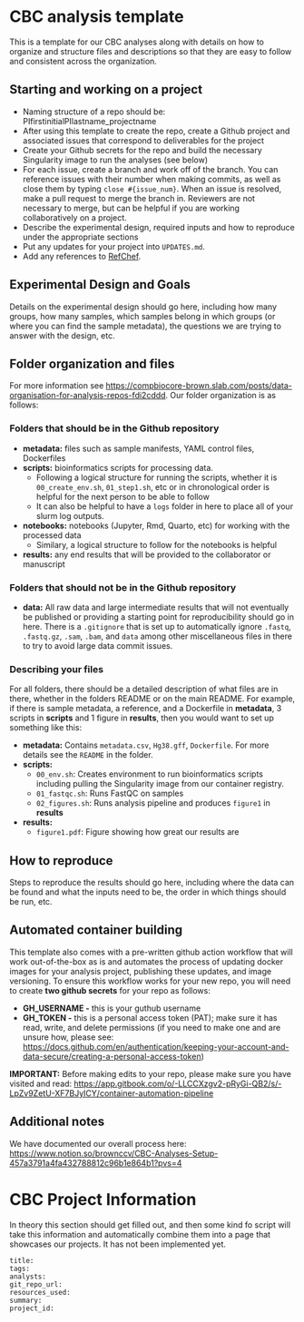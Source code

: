 # CBC analysis template

This is a template for our CBC analyses along with details on how to organize and structure files and descriptions so that they are easy to follow and consistent across the organization.

## Starting and working on a project

 * Naming structure of a repo should be: PIfirstinitialPIlastname_projectname
 * After using this template to create the repo, create a Github project and associated issues that correspond to deliverables for the project
 * Create your Github secrets for the repo and build the necessary Singularity image to run the analyses (see below)
 * For each issue, create a branch and work off of the branch. You can reference issues with their number when making commits, as well as close them by typing `close #{issue_num}`. When an issue is resolved, make a pull request to merge the branch in. Reviewers are not necessary to merge, but can be helpful if you are working collaboratively on a project.
 * Describe the experimental design, required inputs and how to reproduce under the appropriate sections
 * Put any updates for your project into `UPDATES.md`.
 * Add any references to [RefChef](https://github.com/compbiocore/refchef).

## Experimental Design and Goals

Details on the experimental design should go here, including how many groups, how many samples, which samples belong in which groups (or where you can find the sample metadata), the questions we are trying to answer with the design, etc.

## Folder organization and files

For more information see https://compbiocore-brown.slab.com/posts/data-organisation-for-analysis-repos-fdi2cddd. Our folder organization is as follows:

### Folders that should be in the Github repository

 * **metadata:** files such as sample manifests, YAML control files, Dockerfiles
 * **scripts:** bioinformatics scripts for processing data.
   * Following a logical structure for running the scripts, whether it is `00_create_env.sh`, `01_step1.sh`, etc or in chronological order is helpful for the next person to be able to follow
   * It can also be helpful to have a `logs` folder in here to place all of your slurm log outputs.
 * **notebooks:** notebooks (Jupyter, Rmd, Quarto, etc) for working with the processed data
   * Similary, a logical structure to follow for the notebooks is helpful
 * **results:** any end results that will be provided to the collaborator or manuscript

### Folders that should not be in the Github repository

 * **data:** All raw data and large intermediate results that will not eventually be published or providing a starting point for reproducibility should go in here. There is a `.gitignore` that is set up to automatically ignore `.fastq`, `.fastq.gz`, `.sam`, `.bam`, and `data` among other miscellaneous files in there to try to avoid large data commit issues.

### Describing your files

For all folders, there should be a detailed description of what files are in there, whether in the folders README or on the main README. For example, if there is sample metadata, a reference, and a Dockerfile in **metadata**, 3 scripts in **scripts** and 1 figure in **results**, then you would want to set up something like this:

 * **metadata:** Contains `metadata.csv`, `Hg38.gff`, `Dockerfile`. For more details see the `README` in the folder.
 * **scripts:**
   * `00_env.sh`: Creates environment to run bioinformatics scripts including pulling the Singularity image from our container registry.
   * `01_fastqc.sh`: Runs FastQC on samples
   * `02_figures.sh`: Runs analysis pipeline and produces `figure1` in **results**
 * **results:**
   * `figure1.pdf`: Figure showing how great our results are

## How to reproduce

Steps to reproduce the results should go here, including where the data can be found and what the inputs need to be, the order in which things should be run, etc.

## Automated container building
This template also comes with a pre-written github action workflow that will work out-of-the-box as is and automates the process of updating docker images for your analysis project, publishing these updates, and image versioning. To ensure this workflow works for your new repo, you will need to create **two github secrets** for your repo as follows:

* **GH_USERNAME -** this is your guthub username
* **GH_TOKEN -** this is a personal access token (PAT); make sure it has read, write, and delete permissions (if you need to make one and are unsure how, please see:  https://docs.github.com/en/authentication/keeping-your-account-and-data-secure/creating-a-personal-access-token) 

**IMPORTANT:** Before making edits to your repo, please make sure you have visited and read: https://app.gitbook.com/o/-LLCCXzgv2-pRyGi-QB2/s/-LpZv9ZetU-XF7BJyICY/container-automation-pipeline

## Additional notes

We have documented our overall process here: https://www.notion.so/brownccv/CBC-Analyses-Setup-457a3791a4fa432788812c96b1e864b1?pvs=4

# CBC Project Information

In theory this section should get filled out, and then some kind fo script will take this information and automatically combine them into a page that showcases our projects. It has not been implemented yet.

```
title:
tags:
analysts:
git_repo_url:
resources_used:
summary:
project_id:
```
